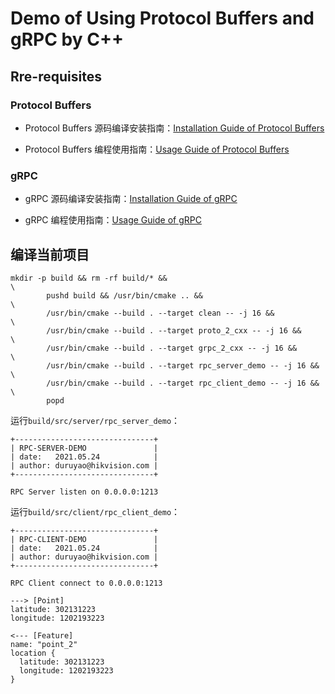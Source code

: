 # Demo of Using Protocol Buffers and gRPC by C++

## Rre-requisites

### Protocol Buffers

- Protocol Buffers 源码编译安装指南：[Installation Guide of Protocol Buffers](./doc/0-install-guide.md#1-protocol-buffers)

- Protocol Buffers 编程使用指南：[Usage Guide of Protocol Buffers](./doc/1-usage-guide.md#1-protocol-buffers)

### gRPC

- gRPC 源码编译安装指南：[Installation Guide of gRPC](./doc/0-install-guide.md#2-dependents-of-grpc)

- gRPC 编程使用指南：[Usage Guide of gRPC](./doc/1-usage-guide.md#2-grpc)

## 编译当前项目

```shell
mkdir -p build && rm -rf build/* &&                                     \
        pushd build && /usr/bin/cmake .. &&                             \
        /usr/bin/cmake --build . --target clean -- -j 16 &&             \
        /usr/bin/cmake --build . --target proto_2_cxx -- -j 16 &&       \
        /usr/bin/cmake --build . --target grpc_2_cxx -- -j 16 &&        \
        /usr/bin/cmake --build . --target rpc_server_demo -- -j 16 &&   \
        /usr/bin/cmake --build . --target rpc_client_demo -- -j 16 &&   \
        popd
```

运行`build/src/server/rpc_server_demo`：

```shell
+-------------------------------+
| RPC-SERVER-DEMO               |
| date:   2021.05.24            |
| author: duruyao@hikvision.com |
+-------------------------------+

RPC Server listen on 0.0.0.0:1213
```

运行`build/src/client/rpc_client_demo`：

```shell
+-------------------------------+
| RPC-CLIENT-DEMO               |
| date:   2021.05.24            |
| author: duruyao@hikvision.com |
+-------------------------------+

RPC Client connect to 0.0.0.0:1213

---> [Point]
latitude: 302131223
longitude: 1202193223

<--- [Feature]
name: "point_2"
location {
  latitude: 302131223
  longitude: 1202193223
}
```